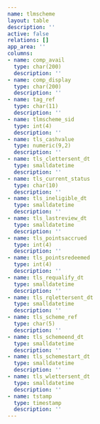 ```yaml
---
name: tlmscheme
layout: table
description: ''
active: false
relations: []
app_area: ''
columns:
- name: comp_avail
  type: char(200)
  description: ''
- name: comp_display
  type: char(200)
  description: ''
- name: tag_ref
  type: char(11)
  description: ''
- name: tlmscheme_sid
  type: int(4)
  description: ''
- name: tls_cashvalue
  type: numeric(9,2)
  description: ''
- name: tls_clettersent_dt
  type: smalldatetime
  description: ''
- name: tls_current_status
  type: char(10)
  description: ''
- name: tls_ineligible_dt
  type: smalldatetime
  description: ''
- name: tls_lastreview_dt
  type: smalldatetime
  description: ''
- name: tls_pointsaccrued
  type: int(4)
  description: ''
- name: tls_pointsredeemed
  type: int(4)
  description: ''
- name: tls_requalify_dt
  type: smalldatetime
  description: ''
- name: tls_rqlettersent_dt
  type: smalldatetime
  description: ''
- name: tls_scheme_ref
  type: char(5)
  description: ''
- name: tls_schemeend_dt
  type: smalldatetime
  description: ''
- name: tls_schemestart_dt
  type: smalldatetime
  description: ''
- name: tls_wlettersent_dt
  type: smalldatetime
  description: ''
- name: tstamp
  type: timestamp
  description: ''
---
```


